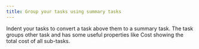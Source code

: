 ```yaml
---
title: Group your tasks using summary tasks
---
```

Indent your tasks to convert a task above them to a summary task. The task groups other task and has some useful properties like Cost showing the total cost of all sub-tasks.
